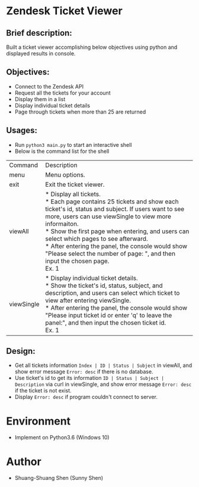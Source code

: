 # Zendesk Ticket Viewer

## Brief description:
Built a ticket viewer accomplishing below objectives using python and displayed results in console.

## Objectives:
* Connect to the Zendesk API
* Request all the tickets for your account
* Display them in a list
* Display individual ticket details
* Page through tickets when more than 25 are returned

## Usages:
* Run `python3 main.py` to start an interactive shell
* Below is the command list for the shell
  
<table>
    <tr>
        <td>Command</td>
        <td>Description</td>
    </tr>
    <tr>
        <td>menu</td>
        <td>Menu options.</td>
    </tr>
    <tr>
        <td>exit</td>
        <td>Exit the ticket viewer.</td>
    </tr>
    <tr>
        <td>viewAll</td>
        <td>* Display all tickets.<br />* Each page contains 25 tickets and show each ticket's id, status and subject. If users want to see more, users can use viewSingle to view more informaiton.<br />* Show the first page when entering, and users can select which pages to see afterward.<br />* After entering the panel, the console would show "Please select the number of page: ", and then input the chosen page.<br />Ex. 1</td>
    </tr>
    <tr>
        <td>viewSingle</td>
        <td>* Display individual ticket details.<br />* Show the ticket's id, status, subject, and description, and users can select which ticket to view after entering viewSingle.<br />* After entering the panel, the console would show "Please input ticket id or enter 'q' to leave the panel:", and then input the chosen ticket id.<br />Ex. 1</td>
    </tr>
</table>

## Design:
* Get all tickets information `Index | ID | Status | Subject` in viewAll, and show error message `Error: desc` if there is no database. 
* Use ticket's id to get its information `ID | Status | Subject | Description` via curl in viewSingle, and show error message `Error: desc` if the ticket is not exist.
* Display `Error: desc` if program couldn't connect to server.

# Environment
* Implement on Python3.6 (Windows 10)

# Author
* Shuang-Shuang Shen (Sunny Shen)